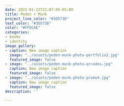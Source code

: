 ```yaml
---
date: 2022-01-22T21:07:05-05:00
title: Peden + Munk
project_line_color: "#3D573D"
text_color: "#3D573D"
color: "#FFDCAE"
categories:
- books
- identity
image_gallery:
- caption: New image caption
  image: "../assets/peden-munk-photo-portfolio2.jpg"
  featured_image: false
- image: "../assets/peden-munk-photo-qrcodes.jpg"
  caption: New image caption
  featured_image: false
- image: "../assets/peden-munk-photo-promo4.jpg"
  caption: New image caption
  featured_image: false
description: ''

---
```

